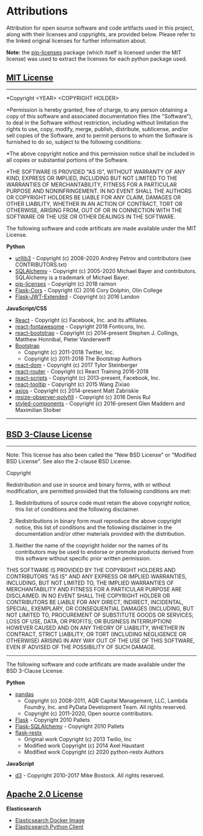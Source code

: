 
# Attributions
Attribution for open source software and code artifacts used in this project, along with their licenses and copyrights, are provided below. Please refer to the linked original licenses for further information about.

**Note:** the [pip-licenses](https://pypi.org/project/pip-licenses/) package (which itself is licensed under the MIT license) was used to extract the licenses for each python package used.



## [MIT License](https://opensource.org/licenses/MIT)
____
*Copyright \<YEAR> \<COPYRIGHT HOLDER>

*Permission is hereby granted, free of charge, to any person obtaining a copy of this software and associated documentation files (the "Software"), to deal in the Software without restriction, including without limitation the rights to use, copy, modify, merge, publish, distribute, sublicense, and/or sell copies of the Software, and to permit persons to whom the Software is furnished to do so, subject to the following conditions:

*The above copyright notice and this permission notice shall be included in all copies or substantial portions of the Software.

*THE SOFTWARE IS PROVIDED "AS IS", WITHOUT WARRANTY OF ANY KIND, EXPRESS OR IMPLIED, INCLUDING BUT NOT LIMITED TO THE WARRANTIES OF MERCHANTABILITY, FITNESS FOR A PARTICULAR PURPOSE AND NONINFRINGEMENT. IN NO EVENT SHALL THE AUTHORS OR COPYRIGHT HOLDERS BE LIABLE FOR ANY CLAIM, DAMAGES OR OTHER LIABILITY, WHETHER IN AN ACTION OF CONTRACT, TORT OR OTHERWISE, ARISING FROM, OUT OF OR IN CONNECTION WITH THE SOFTWARE OR THE USE OR OTHER DEALINGS IN THE SOFTWARE.

The following software and code artificats are made available under the MIT License.

**Python**

- [urllib3](https://urllib3.readthedocs.io/en/latest/) - Copyright (c) 2008-2020 Andrey Petrov and contributors (see CONTRIBUTORS.txt)
- [SQLAlchemy](https://docs.sqlalchemy.org/en/13/copyright.html) - Copyright (c) 2005-2020 Michael Bayer and contributors. SQLAlchemy is a trademark of Michael Bayer.
- [pip-licenses](https://pypi.org/project/pip-licenses/) - Copyright (c) 2018 raimon
- [Flask-Cors](https://flask-cors.readthedocs.io/en/latest/) - Copyright (C) 2016 Cory Dolphin, Olin College
- [Flask-JWT-Extended](https://flask-jwt-extended.readthedocs.io/en/stable/) - Copyright (c) 2016 Landon

**JavaScript/CSS**

- [React](https://github.com/facebook/react/blob/master/LICENSE) - Copyright (c) Facebook, Inc. and its affiliates.
- [react-fontawesome](https://github.com/FortAwesome/react-fontawesome/blob/master/LICENSE.txt) - Copyright 2018 Fonticons, Inc.
- [react-bootstrap](https://github.com/react-bootstrap/react-bootstrap/blob/master/LICENSE) - Copyright (c) 2014-present Stephen J. Collings, Matthew Honnibal, Pieter Vanderwerff
- [Bootstrap](https://getbootstrap.com/docs/4.0/about/license/)
  - Copyright (c) 2011-2018 Twitter, Inc.
  - Copyright (c) 2011-2018 The Bootstrap Authors
- [react-dom](https://github.com/motorcycle/react-dom/blob/master/LICENSE.md) - Copyright (c) 2017 Tylor Steinberger
- [react-router](https://github.com/ReactTraining/react-router/blob/master/LICENSE) - Copyright (c) React Training 2016-2018
- [react-scripts](https://github.com/GraphCMS/react-scripts/blob/master/LICENSE) - Copyright (c) 2013-present, Facebook, Inc.
- [react-tooltip](https://github.com/wwayne/react-tooltip/blob/master/LICENSE) - Copyright (c) 2015 Wang Zixiao
- [axios](https://github.com/axios/axios/blob/master/LICENSE) - Copyright (c) 2014-present Matt Zabriskie
- [resize-observer-polyfill](https://github.com/que-etc/resize-observer-polyfill/blob/master/LICENSE) - Copyright (c) 2016 Denis Rul
- [styled-components](https://github.com/styled-components/styled-components/blob/master/LICENSE) - Copyright (c) 2016-present Glen Maddern and Maximilian Stoiber
___


## [BSD 3-Clause License](https://opensource.org/licenses/BSD-3-Clause)
___
Note: This license has also been called the "New BSD License" or "Modified BSD License". See also the 2-clause BSD License.

Copyright <YEAR> <COPYRIGHT HOLDER>

Redistribution and use in source and binary forms, with or without modification, are permitted provided that the following conditions are met:

1. Redistributions of source code must retain the above copyright notice, this list of conditions and the following disclaimer.

2. Redistributions in binary form must reproduce the above copyright notice, this list of conditions and the following disclaimer in the documentation and/or other materials provided with the distribution.

3. Neither the name of the copyright holder nor the names of its contributors may be used to endorse or promote products derived from this software without specific prior written permission.

THIS SOFTWARE IS PROVIDED BY THE COPYRIGHT HOLDERS AND CONTRIBUTORS "AS IS" AND ANY EXPRESS OR IMPLIED WARRANTIES, INCLUDING, BUT NOT LIMITED TO, THE IMPLIED WARRANTIES OF MERCHANTABILITY AND FITNESS FOR A PARTICULAR PURPOSE ARE DISCLAIMED. IN NO EVENT SHALL THE COPYRIGHT HOLDER OR CONTRIBUTORS BE LIABLE FOR ANY DIRECT, INDIRECT, INCIDENTAL, SPECIAL, EXEMPLARY, OR CONSEQUENTIAL DAMAGES (INCLUDING, BUT NOT LIMITED TO, PROCUREMENT OF SUBSTITUTE GOODS OR SERVICES; LOSS OF USE, DATA, OR PROFITS; OR BUSINESS INTERRUPTION) HOWEVER CAUSED AND ON ANY THEORY OF LIABILITY, WHETHER IN CONTRACT, STRICT LIABILITY, OR TORT (INCLUDING NEGLIGENCE OR OTHERWISE) ARISING IN ANY WAY OUT OF THE USE OF THIS SOFTWARE, EVEN IF ADVISED OF THE POSSIBILITY OF SUCH DAMAGE.
___

The following software and code artificats are made available under the BSD 3-Clause License.

**Python**

- [pandas](https://github.com/pandas-dev/pandas/blob/master/LICENSE)
  - Copyright (c) 2008-2011, AQR Capital Management, LLC, Lambda Foundry, Inc. and PyData Development Team. All rights reserved.
  - Copyright (c) 2011-2020, Open source contributors.
- [Flask](https://flask.palletsprojects.com/en/1.1.x/license/#source-license) - Copyright 2010 Pallets
- [Flask-SQLAlchemy](https://flask-sqlalchemy.palletsprojects.com/en/2.x/license/) - Copyright 2010 Pallets
- [flask-restx](https://flask-restx.readthedocs.io/en/latest/)
  - Original work Copyright (c) 2013 Twilio, Inc
  - Modified work Copyright (c) 2014 Axel Haustant
  - Modified work Copyright (c) 2020 python-restx Authors

**JavaScript**

- [d3](https://d3js.org/) - Copyright 2010-2017 Mike Bostock. All rights reserved.


## [Apache 2.0 License](https://www.apache.org/licenses/LICENSE-2.0)


**Elasticsearch**

- [Elasticsearch Docker Image](https://www.elastic.co/guide/en/elasticsearch/reference/current/docker.html) 
- [Elasticsearch Python Client](https://elasticsearch-py.readthedocs.io/en/master/)
